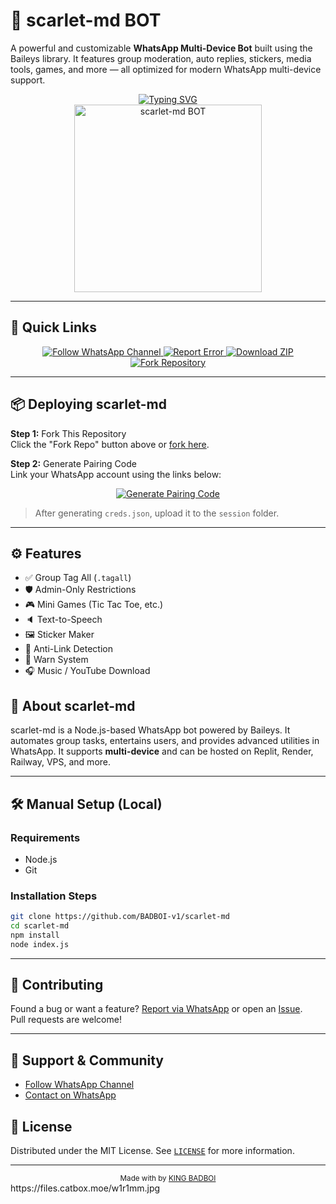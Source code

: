 # 🤖 scarlet-md BOT

A powerful and customizable **WhatsApp Multi-Device Bot** built using the Baileys library. It features group moderation, auto replies, stickers, media tools, games, and more — all optimized for modern WhatsApp multi-device support.

<div align="center"> 
  <a href="https://git.io/typing-svg"> 
    <img src="https://readme-typing-svg.demolab.com?font=Ribeye&size=50&pause=1000&color=00FFA3&center=true&width=910&height=100&lines=scarlet+MD+BOT;Multi-Device+Whatsapp+Bot;Coded+By+kingbadboi" alt="Typing SVG" />
  </a> 
</div> 

<div align="center"> 
  <a href="https://github.com/BADBOI-v1/scarlet-md">
    <img src="https://files.catbox.moe/w1r1mm.jpg" alt="scarlet-md BOT" height="300">
  </a> 
</div>

---

## 🚀 Quick Links

<div align="center">
  <a href="https://whatsapp.com/channel/0029VadCyFZGufJ2YW4bG42x">
    <img src="https://img.shields.io/badge/Follow%20WhatsApp%20Channel-25D366?style=for-the-badge&logo=whatsapp&logoColor=white" alt="Follow WhatsApp Channel"/>
  </a>
  <a href="https://wa.me/2348140825959?text=Hi%20I%20want%20to%20report%20an%20error%20in%20BEN-10%20MD%20BOT">
    <img src="https://img.shields.io/badge/Report%20Error%20on%20WhatsApp-EA4335?style=for-the-badge&logo=whatsapp&logoColor=white" alt="Report Error"/>
  </a>
  <a href="https://github.com/BADBOI-v1/scarlet-md/archive/refs/heads/main.zip">
    <img src="https://img.shields.io/badge/Download%20ZIP-4285F4?style=for-the-badge&logo=github&logoColor=white" alt="Download ZIP"/>
  </a>
  <a href="https://github.com/BADBOI-v1/scarlet-md/fork">
    <img src="https://img.shields.io/badge/Fork%20Repo-blue?style=for-the-badge&logo=github" alt="Fork Repository"/>
  </a>
</div>

---

## 📦 Deploying scarlet-md

**Step 1:** Fork This Repository  
Click the "Fork Repo" button above or [fork here](https://github.com/BADBOI-v1/scarlet-md/fork).

**Step 2:** Generate Pairing Code  
Link your WhatsApp account using the links below:

<div align="center">
  <a href="https://snowbird-pairing.onrender.com/">
    <img src="https://img.shields.io/badge/Generate%20Pairing%20Code-green?style=for-the-badge" alt="Generate Pairing Code"/>
  </a>
</div>

> After generating `creds.json`, upload it to the `session` folder.


---

## ⚙️ Features

- ✅ Group Tag All (`.tagall`)
- 🛡️ Admin-Only Restrictions
- 🎮 Mini Games (Tic Tac Toe, etc.)
- 🔈 Text-to-Speech
- 🖼️ Sticker Maker
- 🔗 Anti-Link Detection
- 🚫 Warn System
- 🎧 Music / YouTube Download

## 📖 About scarlet-md

scarlet-md is a Node.js-based WhatsApp bot powered by Baileys. It automates group tasks, entertains users, and provides advanced utilities in WhatsApp. It supports **multi-device** and can be hosted on Replit, Render, Railway, VPS, and more.

---

## 🛠️ Manual Setup (Local)

### Requirements

- Node.js
- Git

### Installation Steps

```bash
git clone https://github.com/BADBOI-v1/scarlet-md
cd scarlet-md
npm install
node index.js
```

---

## 🤝 Contributing

Found a bug or want a feature? [Report via WhatsApp](https://wa.me/2348140825959?text=Hi%20I%20want%20to%20report%20an%20error%20in%20Scarlet-10%20MD%20BOT) or open an [Issue](https://github.com/BADBOI-v1/scarlet-md/issues).  
Pull requests are welcome!

---

## 💬 Support & Community

- [Follow WhatsApp Channel](https://whatsapp.com/channel/0029VadCyFZGufJ2YW4bG42x)
- [Contact on WhatsApp](https://wa.me/2348140825959)

## 📄 License

Distributed under the MIT License. See [`LICENSE`](LICENSE) for more information.

---

<div align="center">
  <sub>Made with  by <a href="https://github.com/BADBOI-v1">KING BADBOI</a></sub>
</div>
https://files.catbox.moe/w1r1mm.jpg
